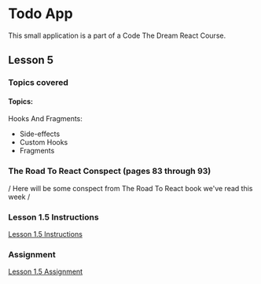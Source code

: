 # Todo App
This small application is a part of a Code The Dream React Course.

## Lesson 5

### Topics covered

#### Topics:

Hooks And Fragments:
  * Side-effects
  * Custom Hooks
  * Fragments

### The Road To React Conspect (pages 83 through 93)
 / Here will be some conspect from The Road To React book we've read this week /

### Lesson 1.5 Instructions
[Lesson 1.5 Instructions](https://learn.codethedream.org/react-fundamentals-hooks-and-fragments/)

### Assignment
[Lesson 1.5 Assignment](https://github.com/Code-the-Dream-School/react/wiki/Lesson-1.5)